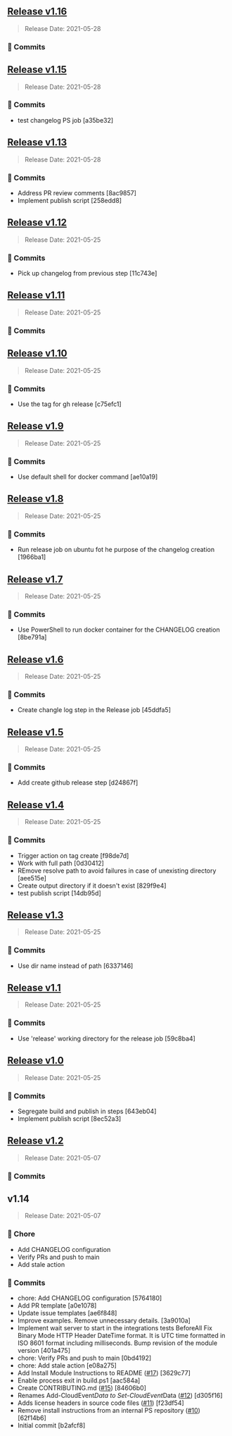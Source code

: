 
<a name="v1.16"></a>
## [Release v1.16](https://github.com/cloudevents/sdk-powershell/compare/v1.15...v1.16)

> Release Date: 2021-05-28

### 📖 Commits


<a name="v1.15"></a>
## [Release v1.15](https://github.com/cloudevents/sdk-powershell/compare/v1.13...v1.15)

> Release Date: 2021-05-28

### 📖 Commits

- test changelog PS job [a35be32]

<a name="v1.13"></a>
## [Release v1.13](https://github.com/cloudevents/sdk-powershell/compare/v1.12...v1.13)

> Release Date: 2021-05-28

### 📖 Commits

- Address PR review comments [8ac9857]
- Implement publish script [258edd8]

<a name="v1.12"></a>
## [Release v1.12](https://github.com/cloudevents/sdk-powershell/compare/v1.11...v1.12)

> Release Date: 2021-05-25

### 📖 Commits

- Pick up changelog from previous step [11c743e]

<a name="v1.11"></a>
## [Release v1.11](https://github.com/cloudevents/sdk-powershell/compare/v1.10...v1.11)

> Release Date: 2021-05-25

### 📖 Commits


<a name="v1.10"></a>
## [Release v1.10](https://github.com/cloudevents/sdk-powershell/compare/v1.9...v1.10)

> Release Date: 2021-05-25

### 📖 Commits

- Use the tag for gh release [c75efc1]

<a name="v1.9"></a>
## [Release v1.9](https://github.com/cloudevents/sdk-powershell/compare/v1.8...v1.9)

> Release Date: 2021-05-25

### 📖 Commits

- Use default shell for docker command [ae10a19]

<a name="v1.8"></a>
## [Release v1.8](https://github.com/cloudevents/sdk-powershell/compare/v1.7...v1.8)

> Release Date: 2021-05-25

### 📖 Commits

- Run release job on ubuntu fot he purpose of the changelog creation [1966ba1]

<a name="v1.7"></a>
## [Release v1.7](https://github.com/cloudevents/sdk-powershell/compare/v1.6...v1.7)

> Release Date: 2021-05-25

### 📖 Commits

- Use PowerShell to run docker container for the CHANGELOG creation [8be791a]

<a name="v1.6"></a>
## [Release v1.6](https://github.com/cloudevents/sdk-powershell/compare/v1.5...v1.6)

> Release Date: 2021-05-25

### 📖 Commits

- Create changle log step in the Release job [45ddfa5]

<a name="v1.5"></a>
## [Release v1.5](https://github.com/cloudevents/sdk-powershell/compare/v1.4...v1.5)

> Release Date: 2021-05-25

### 📖 Commits

- Add create github release step [d24867f]

<a name="v1.4"></a>
## [Release v1.4](https://github.com/cloudevents/sdk-powershell/compare/v1.3...v1.4)

> Release Date: 2021-05-25

### 📖 Commits

- Trigger action on tag create [f98de7d]
- Work with full path [0d30412]
- REmove resolve path to avoid failures in case of unexisting directory [aee515e]
- Create output directory if it doesn't exist [829f9e4]
- test publish script [14db95d]

<a name="v1.3"></a>
## [Release v1.3](https://github.com/cloudevents/sdk-powershell/compare/v1.1...v1.3)

> Release Date: 2021-05-25

### 📖 Commits

- Use dir name instead of path [6337146]

<a name="v1.1"></a>
## [Release v1.1](https://github.com/cloudevents/sdk-powershell/compare/v1.0...v1.1)

> Release Date: 2021-05-25

### 📖 Commits

- Use 'release' working directory for the release job [59c8ba4]

<a name="v1.0"></a>
## [Release v1.0](https://github.com/cloudevents/sdk-powershell/compare/v1.2...v1.0)

> Release Date: 2021-05-25

### 📖 Commits

- Segregate build and publish in steps [643eb04]
- Implement publish script [8ec52a3]

<a name="v1.2"></a>
## [Release v1.2](https://github.com/cloudevents/sdk-powershell/compare/v1.14...v1.2)

> Release Date: 2021-05-07

### 📖 Commits


<a name="v1.14"></a>
## v1.14

> Release Date: 2021-05-07

### 🧹 Chore

- Add CHANGELOG configuration
- Verify PRs and push to main
- Add stale action

### 📖 Commits

- chore: Add CHANGELOG configuration [5764180]
- Add PR template [a0e1078]
- Update issue templates [ae6f848]
- Improve examples. Remove unnecessary details. [3a9010a]
- Implement wait server to start in the integrations tests BeforeAll Fix Binary Mode HTTP Header DateTime format. It is UTC time formatted in ISO 8601 format including milliseconds. Bump revision of the module version [401a475]
- chore: Verify PRs and push to main [0bd4192]
- chore: Add stale action [e08a275]
- Add Install Module Instructions to README ([#17](https://github.com/cloudevents/sdk-powershell/issues/17)) [3629c77]
- Enable process exit in build.ps1 [aac584a]
- Create CONTRIBUTING.md ([#15](https://github.com/cloudevents/sdk-powershell/issues/15)) [84606b0]
- Renames Add-CloudEvent*Data to Set-CloudEvent*Data ([#12](https://github.com/cloudevents/sdk-powershell/issues/12)) [d305f16]
- Adds license headers in source code files ([#11](https://github.com/cloudevents/sdk-powershell/issues/11)) [f23df54]
- Remove install instructions from an internal PS repository ([#10](https://github.com/cloudevents/sdk-powershell/issues/10)) [62f14b6]
- Initial commit [b2afcf8]
